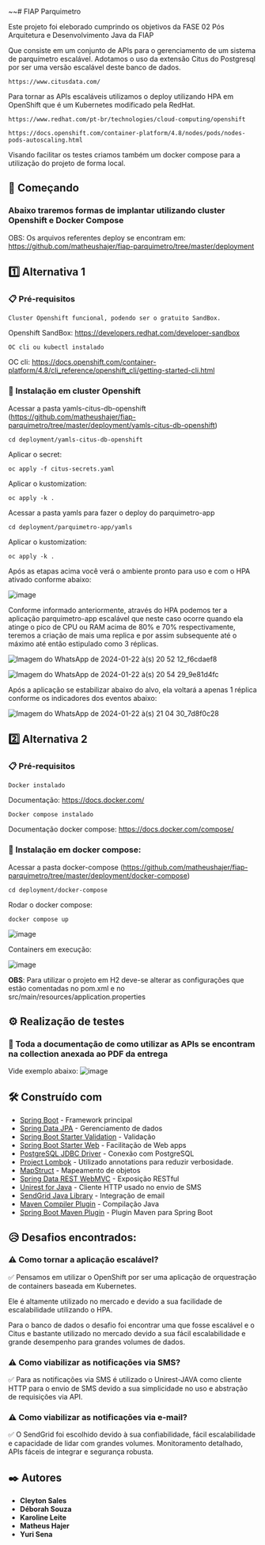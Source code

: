 
~~# FIAP Parquimetro

Este projeto foi eleborado cumprindo os objetivos da FASE 02 Pós Arquitetura e Desenvolvimento Java da FIAP

Que consiste em um conjunto de APIs para o gerenciamento de um sistema de parquímetro escalável. 
Adotamos o uso da extensão Citus do Postgresql por ser uma versão escalável deste banco de dados. 
```
https://www.citusdata.com/
```
Para tornar as APIs escaláveis utilizamos o deploy utilizando HPA em OpenShift que é um Kubernetes modificado pela RedHat.
```
https://www.redhat.com/pt-br/technologies/cloud-computing/openshift
```
```
https://docs.openshift.com/container-platform/4.8/nodes/pods/nodes-pods-autoscaling.html
```

Visando facilitar os testes criamos também um docker compose para a utilização do projeto de forma local.
## 🚀 Começando

### Abaixo traremos formas de implantar utilizando cluster Openshift e Docker Compose

OBS: Os arquivos referentes deploy se encontram em: https://github.com/matheushajer/fiap-parquimetro/tree/master/deployment

## 1️⃣ Alternativa 1

### 📋 Pré-requisitos

```
Cluster Openshift funcional, podendo ser o gratuito SandBox.
```
Openshift SandBox: https://developers.redhat.com/developer-sandbox

```
OC cli ou kubectl instalado 
```
OC cli: https://docs.openshift.com/container-platform/4.8/cli_reference/openshift_cli/getting-started-cli.html

### 🔧 Instalação em cluster Openshift

Acessar a pasta yamls-citus-db-openshift (https://github.com/matheushajer/fiap-parquimetro/tree/master/deployment/yamls-citus-db-openshift)

```
cd deployment/yamls-citus-db-openshift
```
Aplicar o secret:

```
oc apply -f citus-secrets.yaml
```
Aplicar o kustomization:

```
oc apply -k .
```

Acessar a pasta yamls para fazer o deploy do parquimetro-app

```
cd deployment/parquimetro-app/yamls
```
Aplicar o kustomization:

```
oc apply -k .
```
Após as etapas acima você verá o ambiente pronto para uso e com o HPA ativado conforme abaixo:

![image](https://github.com/matheushajer/fiap-parquimetro/assets/102033685/ff11a4be-64ca-4923-89bb-f87ae611cc03)

Conforme informado anteriormente, através do HPA podemos ter a aplicação parquimetro-app escalável que neste caso ocorre quando ela atinge o pico
de CPU ou RAM acima de 80% e 70% respectivamente, teremos a criação de mais uma replica e por assim subsequente até o máximo até então estipulado como 3 réplicas.

![Imagem do WhatsApp de 2024-01-22 à(s) 20 52 12_f6cdaef8](https://github.com/matheushajer/fiap-parquimetro/assets/102033685/0acd24ec-a2db-488e-b448-5f2701e2aa17)

![Imagem do WhatsApp de 2024-01-22 à(s) 20 54 29_9e81d4fc](https://github.com/matheushajer/fiap-parquimetro/assets/102033685/532f978c-e86c-4e48-a034-091610c5d311)

Após a aplicação se estabilizar abaixo do alvo, ela voltará a apenas 1 réplica conforme os indicadores dos eventos abaixo:

![Imagem do WhatsApp de 2024-01-22 à(s) 21 04 30_7d8f0c28](https://github.com/matheushajer/fiap-parquimetro/assets/102033685/c4ccd4db-6330-4b65-bde5-8e2ae4b1fccf)

## 2️⃣ Alternativa 2

### 📋 Pré-requisitos


```
Docker instalado
```
Documentação: https://docs.docker.com/

```
Docker compose instalado
```
Documentação docker compose: https://docs.docker.com/compose/

### 🔧 Instalação em docker compose:

Acessar a pasta docker-compose (https://github.com/matheushajer/fiap-parquimetro/tree/master/deployment/docker-compose)

```
cd deployment/docker-compose
```
Rodar o docker compose:

```
docker compose up
```

![image](https://github.com/matheushajer/fiap-parquimetro/assets/102033685/af73b748-dffb-4b0a-b832-0a919838a53c)

Containers em execução:

![image](https://github.com/matheushajer/fiap-parquimetro/assets/102033685/8947322a-f214-45fd-98fe-eeaa80c60850)

**OBS**: Para utilizar o projeto em H2 deve-se alterar as configurações que estão comentadas no pom.xml e no src/main/resources/application.properties

## ⚙️ Realização de testes

### 🔩 Toda a documentação de como utilizar as APIs se encontram na collection anexada ao PDF da entrega

Vide exemplo abaixo:
![image](https://github.com/matheushajer/fiap-parquimetro/assets/102033685/ce8c34c4-a088-4e6e-987f-e9ae755a5192)

## 🛠️ Construído com

- [Spring Boot](https://docs.spring.io/spring-boot/docs/current/reference/html/) - Framework principal
- [Spring Data JPA](https://docs.spring.io/spring-data/jpa/docs/current/reference/html/) - Gerenciamento de dados
- [Spring Boot Starter Validation](https://docs.spring.io/spring-boot/docs/current/reference/html/) - Validação
- [Spring Boot Starter Web](https://docs.spring.io/spring-boot/docs/current/reference/html/web.html) - Facilitação de Web apps
- [PostgreSQL JDBC Driver](https://jdbc.postgresql.org/documentation/head/) - Conexão com PostgreSQL
- [Project Lombok](https://projectlombok.org/features/all) - Utilizado annotations para reduzir verbosidade.
- [MapStruct](https://mapstruct.org/documentation/stable/reference/html/) - Mapeamento de objetos
- [Spring Data REST WebMVC](https://docs.spring.io/spring-data/rest/docs/current/reference/html/) - Exposição RESTful
- [Unirest for Java](http://kong.github.io/unirest-java/) - Cliente HTTP usado no envio de SMS
- [SendGrid Java Library](https://sendgrid.com/docs/for-developers/sending-email/v3-java-code-example/) - Integração de email
- [Maven Compiler Plugin](https://maven.apache.org/plugins/maven-compiler-plugin/) - Compilação Java
- [Spring Boot Maven Plugin](https://docs.spring.io/spring-boot/docs/current/maven-plugin/reference/html/) - Plugin Maven para Spring Boot


## 😥 Desafios encontrados:

### ⚠️ Como tornar a aplicação escalável?
✅ Pensamos em utilizar o OpenShift por ser uma aplicação de orquestração de containers
baseada em Kubernetes. 

Ele é altamente utilizado no mercado e devido a sua facilidade de escalabilidade
utilizando o HPA.

Para o banco de dados o desafio foi encontrar uma que fosse escalável e o Citus e bastante utilizado
no mercado devido a sua fácil escalabilidade e grande desempenho para grandes volumes de dados.

### ⚠️ Como viabilizar as notificações via SMS? 
✅ Para as notificações via SMS é utilizado o Unirest-JAVA como cliente HTTP para o envio de SMS devido a sua simplicidade
no uso e abstração de requisições via API.

### ⚠️ Como viabilizar as notificações via e-mail?
✅ O SendGrid foi escolhido devido à sua confiabilidade, fácil escalabilidade e capacidade de lidar com grandes volumes. Monitoramento detalhado, APIs fáceis de integrar e segurança robusta.

## ✒️ Autores


* **Cleyton Sales**
* **Déborah Souza**
* **Karoline Leite**
* **Matheus Hajer**
* **Yuri Sena**

